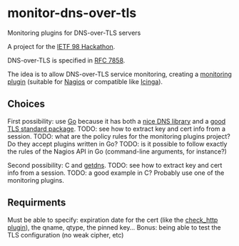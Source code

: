 # monitor-dns-over-tls
Monitoring plugins for DNS-over-TLS servers

A project for the [IETF 98 Hackathon](https://www.ietf.org/hackathon/98-hackathon.html).

DNS-over-TLS is specified in
[RFC 7858](https://www.rfc-editor.org/info/rfc7858).

The idea is to allow DNS-over-TLS service monitoring, creating a
[monitoring plugin](https://www.monitoring-plugins.org/) (suitable for [Nagios](https://www.nagios.org/)
or compatible like [Icinga](https://www.icinga.com/)). 

## Choices

First possibility: use [Go](https://golang.org/) because it has both a
[nice DNS library](https://miek.nl/2014/August/16/go-dns-package/) and
a
[good TLS standard package](https://golang.org/pkg/crypto/tls/). TODO:
see how to extract key and cert info from a session. TODO: what are
the policy rules for the monitoring plugins project? Do they accept
plugins written in Go? TODO: is it possible to follow exactly the
rules of the Nagios API in Go (command-line arguments, for instance?)

Second possibility: C and [getdns](https://getdnsapi.net/). TODO:
see how to extract key and cert info from a session. TODO: a good
example in C? Probably use one of the monitoring plugins.

## Requirments

Must be able to specify: expiration date for the cert (like the [check_http plugin](https://www.monitoring-plugins.org/doc/man/check_http.html)), the qname, qtype, the pinned key… Bonus: being able to test the TLS configuration (no weak cipher, etc)
